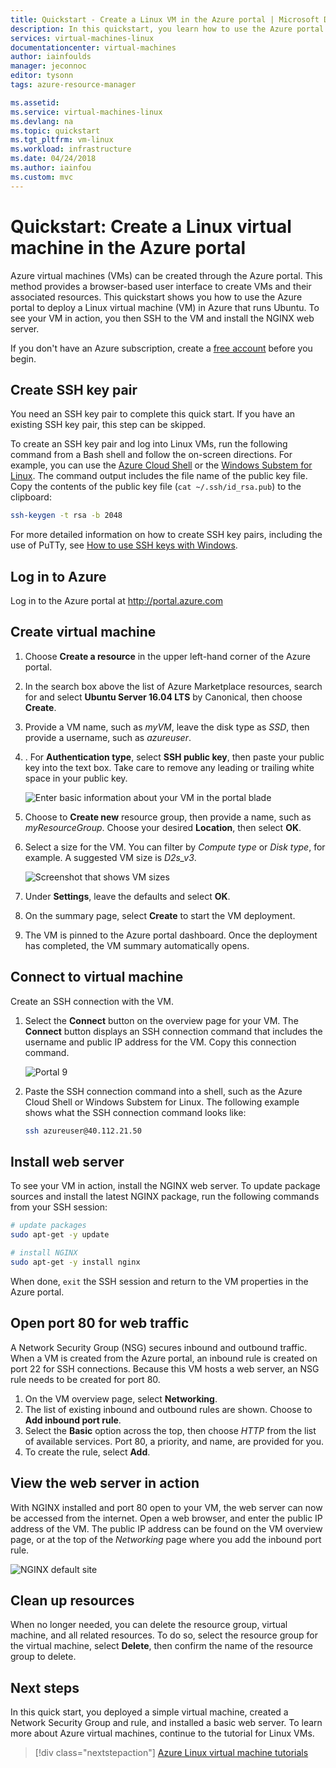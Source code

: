 ```yaml
---
title: Quickstart - Create a Linux VM in the Azure portal | Microsoft Docs
description: In this quickstart, you learn how to use the Azure portal to create a Linux virtual machine
services: virtual-machines-linux
documentationcenter: virtual-machines
author: iainfoulds
manager: jeconnoc
editor: tysonn
tags: azure-resource-manager

ms.assetid: 
ms.service: virtual-machines-linux
ms.devlang: na
ms.topic: quickstart
ms.tgt_pltfrm: vm-linux
ms.workload: infrastructure
ms.date: 04/24/2018
ms.author: iainfou
ms.custom: mvc
---
```


# Quickstart: Create a Linux virtual machine in the Azure portal

Azure virtual machines (VMs) can be created through the Azure portal. This method provides a browser-based user interface to create VMs and their associated resources. This quickstart shows you how to use the Azure portal to deploy a Linux virtual machine (VM) in Azure that runs Ubuntu. To see your VM in action, you then SSH to the VM and install the NGINX web server.

If you don't have an Azure subscription, create a [free account](https://azure.microsoft.com/free/?WT.mc_id=A261C142F) before you begin.

## Create SSH key pair

You need an SSH key pair to complete this quick start. If you have an existing SSH key pair, this step can be skipped.

To create an SSH key pair and log into Linux VMs, run the following command from a Bash shell and follow the on-screen directions. For example, you can use the [Azure Cloud Shell](../../cloud-shell/overview.md) or the [Windows Substem for Linux](/windows/wsl/install-win10). The command output includes the file name of the public key file. Copy the contents of the public key file (`cat ~/.ssh/id_rsa.pub`) to the clipboard:

```bash
ssh-keygen -t rsa -b 2048
```

For more detailed information on how to create SSH key pairs, including the use of PuTTy, see [How to use SSH keys with Windows](ssh-from-windows.md).

## Log in to Azure

Log in to the Azure portal at http://portal.azure.com

## Create virtual machine

1. Choose **Create a resource** in the upper left-hand corner of the Azure portal.

2. In the search box above the list of Azure Marketplace resources, search for and select **Ubuntu Server 16.04 LTS** by Canonical, then choose **Create**.

3. Provide a VM name, such as *myVM*, leave the disk type as *SSD*, then provide a username, such as *azureuser*.

4. . For **Authentication type**, select **SSH public key**, then paste your public key into the text box. Take care to remove any leading or trailing white space in your public key.

    ![Enter basic information about your VM in the portal blade](./media/quick-create-portal/create-vm-portal-basic-blade.png)

5. Choose to **Create new** resource group, then provide a name, such as *myResourceGroup*. Choose your desired **Location**, then select **OK**.

4. Select a size for the VM. You can filter by *Compute type* or *Disk type*, for example. A suggested VM size is *D2s_v3*.

    ![Screenshot that shows VM sizes](./media/quick-create-portal/create-linux-vm-portal-sizes.png)

5. Under **Settings**, leave the defaults and select **OK**.

6. On the summary page, select **Create** to start the VM deployment.

7. The VM is pinned to the Azure portal dashboard. Once the deployment has completed, the VM summary automatically opens.

## Connect to virtual machine

Create an SSH connection with the VM.

1. Select the **Connect** button on the overview page for your VM. The **Connect** button displays an SSH connection command that includes the username and public IP address for the VM. Copy this connection command.

    ![Portal 9](./media/quick-create-portal/portal-quick-start-9.png)

2. Paste the SSH connection command into a shell, such as the Azure Cloud Shell or Windows Substem for Linux. The following example shows what the SSH connection command looks like:

    ```bash
    ssh azureuser@40.112.21.50
    ```

## Install web server

To see your VM in action, install the NGINX web server. To update package sources and install the latest NGINX package, run the following commands from your SSH session:

```bash
# update packages
sudo apt-get -y update

# install NGINX
sudo apt-get -y install nginx
```

When done, `exit` the SSH session and return to the VM properties in the Azure portal.

## Open port 80 for web traffic

A Network Security Group (NSG) secures inbound and outbound traffic. When a VM is created from the Azure portal, an inbound rule is created on port 22 for SSH connections. Because this VM hosts a web server, an NSG rule needs to be created for port 80.

1. On the VM overview page, select **Networking**.
2. The list of existing inbound and outbound rules are shown. Choose to **Add inbound port rule**.
3. Select the **Basic** option across the top, then choose *HTTP* from the list of available services. Port 80, a priority, and name, are provided for you.
4. To create the rule, select **Add**.

## View the web server in action

With NGINX installed and port 80 open to your VM, the web server can now be accessed from the internet. Open a web browser, and enter the public IP address of the VM. The public IP address can be found on the VM overview page, or at the top of the *Networking* page where you add the inbound port rule.

![NGINX default site](./media/quick-create-cli/nginx.png)

## Clean up resources

When no longer needed, you can delete the resource group, virtual machine, and all related resources. To do so, select the resource group for the virtual machine, select **Delete**, then confirm the name of the resource group to delete.

## Next steps

In this quick start, you deployed a simple virtual machine, created a Network Security Group and rule, and installed a basic web server. To learn more about Azure virtual machines, continue to the tutorial for Linux VMs.

> [!div class="nextstepaction"]
> [Azure Linux virtual machine tutorials](./tutorial-manage-vm.md)
